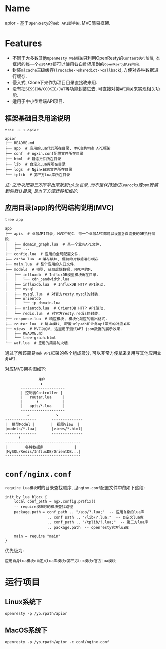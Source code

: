 # Name

apior - 基于`OpenResty`的`Web API脚手架`, MVC简易框架.


# Features

* 不同于大多数其他`OpenResty Web框架`只利用OpenResty的`Content执行阶段`, 本框架的每一个`业务API`都可以使用各自希望用到的`OpenResty执行阶段`.
* 封装`mlcache`三级缓存(`lrucache->sharedict->callback`), 方便对各种数据进行缓存.
* 侵入式, Clone下来作为项目目录直接改来用.
* 没有把`SESSION/COOKIE/JWT`等功能封装进去, 可直接对接`API网关`来实现相关功能.
* 适用于中小型后端API项目.


## 框架基础目录用途说明

`tree -L 1 apior`
```vim
apior
├── README.md
├── app  # 应用的Lua代码所在目录, MVC结构Web API框架
├── conf  # ngxin.conf配置文件所在目录
├── html  # 静态文件所在目录
├── lib  # 自定义Lua库所在目录
├── logs  # Nginx日志文件所在目录
└── tplib  # 第三方Lua库所在目录
```


*注: 之所以把第三方库拿出来放到`tplib`目录, 而不是保持通过`luarocks`或`opm`安装到的默认目录, 是为了方便迁移和维护.*


## 应用目录(app)的代码结构说明(MVC)

`tree app`
```
app
├── apis  # 业务API目录, MVC中的C. 每一个业务API都可以设置各自需要的OR执行阶段.
│   ├── domain_graph.lua  # 某一个业务API文件.
│   ├── ...
├── config.lua  # 应用的全局配置文件.
├── cache.lua  # 缓存模块, 便捷的对数据进行缓存.
├── main.lua  # 整个应用的入口文件.
├── models  # 模型, 获取后端数据, MVC中的M.
│   ├── influxdb  # InfluxDB模型模块所在目录.
│   │   └── cdn_bandwidth.lua
│   ├── influxdb.lua  # InfluxDB HTTP API驱动.
│   ├── mysql
│   ├── mysql.lua  # 对官方resty.mysql的封装.
│   ├── orientdb
│   │   └── ip_domain.lua
│   ├── orientdb.lua  # OrientDB HTTP API驱动.
│   └── redis.lua  # 对官方resty.redis的封装.
├── response.lua  # 响应模块, 模块化响应的输出格式.
├── router.lua  # 路由模块, 配置urlpath和业务api带宽的对应关系.
├── views  # MVC中的V, 这里用于测试API json数据的展示效果.
│   ├── README.md
│   └── tree-graph.html
└── waf.lua  # 应用的简易防火墙.
```

通过了解该简易`Web API`框架的各个组成部分, 可以非常方便拿来复用写其他应用`业务API`.


对应MVC架构图如下:

                   用户
                    ↕️
           --------------------
           | 控制器Controller |
           |   router.lua     |
           |      ⬇️           |
           |   apis/*.lua     |
           --------------------
              ↙️            ↘️
    --------------       --------------
    |  模型Model |       |  视图View  |
    |models/*.lua|       |views/*.html|
    --------------       --------------
          ⬇️
    ----------------------------------
    |        各种数据库              |
    |MySQL/Redis/InfluxDB/OrientDB...|
    ----------------------------------


# `conf/nginx.conf`

`require Lua模块`时的目录查找顺序, 见`nginx.conf`配置文件中的如下这段:

```nginx
init_by_lua_block {
    local conf_path = ngx.config.prefix()
    -- require模块时的模块查找路径
    package.path = conf_path .. "/app/?.lua;"  -- 应用自身的lua库
                   .. conf_path .. "/lib/?.lua;"  -- 自定义lua库
                   .. conf_path .. "/tplib/?.lua;"  -- 第三方lua库
                   .. package.path  -- openresty官方lua库

    main = require "main"
}
```

优先级为:

`应用自身Lua模块>自定义Lua库模块>第三方Lua模块>官方Lua模块`


# 运行项目

## Linux系统下
`openresty -p /yourpath/apior`

## MacOS系统下
`openresty -p /yourpath/apior -c conf/nginx.conf`

